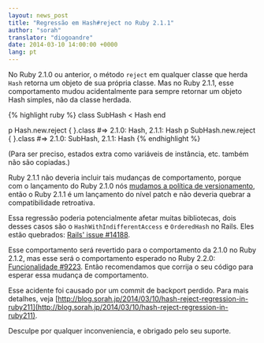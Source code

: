 ```yaml
---
layout: news_post
title: "Regressão em Hash#reject no Ruby 2.1.1"
author: "sorah"
translator: "diogoandre"
date: 2014-03-10 14:00:00 +0000
lang: pt
---
```


No Ruby 2.1.0 ou anterior, o método `reject` em qualquer classe que herda
`Hash` retorna um objeto de sua própria classe.
Mas no Ruby 2.1.1, esse comportamento mudou acidentalmente para sempre retornar
um objeto Hash simples, não da classe herdada.

{% highlight ruby %}
class SubHash < Hash
end

p Hash.new.reject { }.class
#=> 2.1.0: Hash, 2.1.1: Hash
p SubHash.new.reject { }.class
#=> 2.1.0: SubHash, 2.1.1: Hash
{% endhighlight %}

(Para ser preciso, estados extra como variáveis de instância, etc. também
não são copiadas.)

Ruby 2.1.1 não deveria incluir tais mudanças de comportamento, porque com o
lançamento do Ruby 2.1.0 nós [mudamos a política de versionamento](https://www.ruby-lang.org/pt/news/2013/12/21/semantic-versioning-after-2-1-0/),
então o Ruby 2.1.1 é um lançamento do nível patch e não deveria quebrar a
compatibilidade retroativa.

Essa regressão poderia potencialmente afetar muitas bibliotecas, dois desses
casos são o `HashWithIndifferentAccess` e `OrderedHash` no Rails.
Eles estão quebrados: [Rails' issue #14188](https://github.com/rails/rails/issues/14188).

Esse comportamento será revertido para o comportamento da 2.1.0 no Ruby 2.1.2,
mas esse será o comportamento esperado no Ruby 2.2.0:
[Funcionalidade #9223](https://bugs.ruby-lang.org/issues/9223).
Então recomendamos que corrija o seu código para esperar essa mudança de
comportamento.

Esse acidente foi causado por um commit de backport perdido.
Para mais detalhes, veja [http://blog.sorah.jp/2014/03/10/hash-reject-regression-in-ruby211](http://blog.sorah.jp/2014/03/10/hash-reject-regression-in-ruby211).

Desculpe por qualquer inconveniencia, e obrigado pelo seu suporte.
